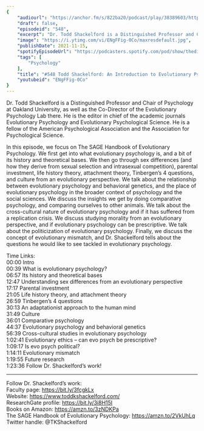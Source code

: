```yaml
---
{
	"audiourl": "https://anchor.fm/s/822ba20/podcast/play/38389603/https%3A%2F%2Fd3ctxlq1ktw2nl.cloudfront.net%2Fstaging%2F2021-7-6%2F48f7d717-8902-a9fc-d24a-b63437c06d57.m4a",
	"draft": false,
	"episodeid": "548",
	"excerpt": "Dr. Todd Shackelford is a Distinguished Professor and Chair of Psychology at Oakland University, as well as the Co-Director of the Evolutionary Psychology Lab there. He is the editor in chief of the academic journals Evolutionary Psychology and Evolutionary Psychological Science. He is a fellow of the American Psychological Association and the Association for Psychological Science.",
	"image": "https://i.ytimg.com/vi/ENgFFig-0Co/maxresdefault.jpg",
	"publishDate": 2021-11-15,
	"spotifyEpisodeUrl": "https://podcasters.spotify.com/pod/show/thedissenter/episodes/548-Todd-Shackelford-An-Introduction-to-Evolutionary-Psychology-e15i2d3",
	"tags": [
		"Psychology"
	],
	"title": "#548 Todd Shackelford: An Introduction to Evolutionary Psychology",
	"youtubeid": "ENgFFig-0Co"
}
---
```

Dr. Todd Shackelford is a Distinguished Professor and Chair of Psychology at Oakland University, as well as the Co-Director of the Evolutionary Psychology Lab there. He is the editor in chief of the academic journals Evolutionary Psychology and Evolutionary Psychological Science. He is a fellow of the American Psychological Association and the Association for Psychological Science.

In this episode, we focus on The SAGE Handbook of Evolutionary Psychology. We first get into what evolutionary psychology is, and a bit of its history and theoretical bases. We then go through sex differences (and how they derive from sexual selection and intrasexual competition), parental investment, life history theory, attachment theory, Tinbergen’s 4 questions, and culture from an evolutionary perspective. We talk about the relationship between evolutionary psychology and behavioral genetics, and the place of evolutionary psychology in the broader context of psychology and the social sciences. We discuss the insights we get by doing comparative psychology, and comparing ourselves to other animals. We talk about the cross-cultural nature of evolutionary psychology and if it has suffered from a replication crisis. We discuss studying morality from an evolutionary perspective, and if evolutionary psychology can be prescriptive. We talk about the politicization of evolutionary psychology. Finally, we discuss the concept of evolutionary mismatch, and Dr. Shackelford tells about the questions he would like to see tackled in evolutionary psychology.

Time Links:  
<time>00:00</time> Intro  
<time>00:39</time> What is evolutionary psychology?  
<time>06:57</time> Its history and theoretical bases  
<time>12:47</time> Understanding sex differences from an evolutionary perspective  
<time>17:17</time> Parental investment  
<time>21:05</time> Life history theory, and attachment theory  
<time>26:59</time> Tinbergen’s 4 questions  
<time>30:13</time> An adaptationist approach to the human mind  
<time>31:49</time> Culture  
<time>36:01</time> Comparative psychology  
<time>44:37</time> Evolutionary psychology and behavioral genetics  
<time>56:39</time> Cross-cultural studies in evolutionary psychology  
<time>1:02:41</time> Evolutionary ethics – can evo psych be prescriptive?  
<time>1:09:17</time> Is evo psych political?  
<time>1:14:11</time> Evolutionary mismatch  
<time>1:19:55</time> Future research  
<time>1:23:36</time> Follow Dr. Shackelford’s work!

---

Follow Dr. Shackelford’s work:  
Faculty page: https://bit.ly/3fcgkLx  
Website: https://www.toddkshackelford.com/  
ResearchGate profile: https://bit.ly/3i8H15I  
Books on Amazon: https://amzn.to/3zNDKPa  
The SAGE Handbook of Evolutionary Psychology: https://amzn.to/2VkUhLq  
Twitter handle: @TKShackelford

